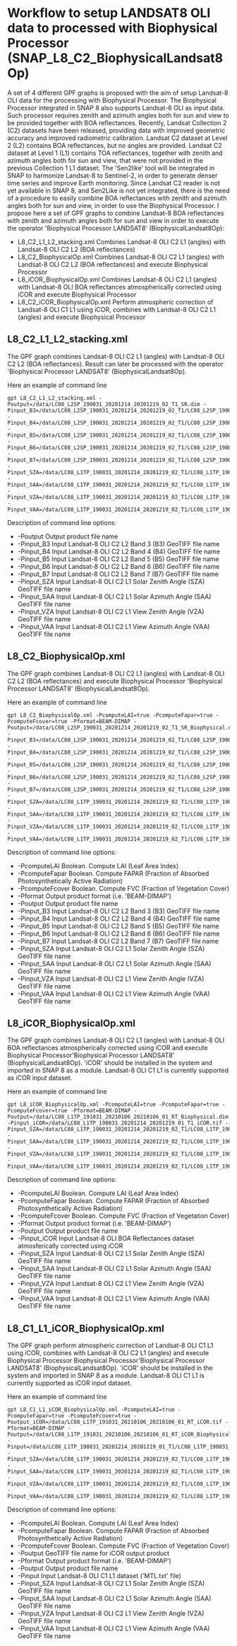 # Workflow to setup LANDSAT8 OLI data to processed with Biophysical Processor (SNAP_L8_C2_BiophysicalLandsat8Op)

A set of 4 different GPF graphs is proposed with the aim of setup Landsat-8 OLI data for the processing with Biophysical Processor.
The Biophysical Processor integrated in SNAP 8 also supports Landsat-8 OLI as input data. Such processor requires zenith and azimuth angles both for sun and view to be provided together with BOA reflectances. Recently, Landsat Collection 2 (C2) datasets have been released, providing data with improved geometric accuracy and improved radiometric calibration. Landsat C2 dataset at Level 2 (L2) contains BOA reflectances, but no angles are provided. Landsat C2 dataset at Level 1 (L1) contains TOA reflectances, together with zenith and azimuth angles both for sun and view, that were not provided in the previous Collection 1 L1 dataset.
The 'Sen2like' tool will be integrated in SNAP to harmonize Landsat-8 to Sentinel-2, in order to generate denser time series and improve Earth monitoring. Since Landsat C2 reader is not yet available in SNAP 8, and Sen2Like is not yet integrated, there is the need of a procedure to easily combine BOA reflectances with zenith and azimuth angles both for sun and view, in order to use the Biophysical Processor.
I propose here a set of GPF graphs to combine Landsat-8 BOA reflectances with zenith and azimuth angles both for sun and view in order to execute the operator 'Biophysical Processor LANDSAT8' (BiophysicalLandsat8Op):

* L8_C2_L1_L2_stacking.xml      Combines Landsat-8 OLI C2 L1 (angles) with Landsat-8 OLI C2 L2 (BOA reflectances)
* L8_C2_BiophysicalOp.xml       Combines Landsat-8 OLI C2 L1 (angles) with Landsat-8 OLI C2 L2 (BOA reflectances) and execute Biophysical Processor
* L8_iCOR_BiophysicalOp.xml     Combines Landsat-8 OLI C2 L1 (angles) with Landsat-8 OLI BOA reflectances atmospherically corrected using iCOR and execute Biophysical Processor
* L8_C2_iCOR_BiophysicalOp.xml  Perform atmospheric correction of Landsat-8 OLI C1 L1 using iCOR, combines with Landsat-8 OLI C2 L1 (angles) and execute Biophysical Processor

## L8_C2_L1_L2_stacking.xml
The GPF graph combines Landsat-8 OLI C2 L1 (angles) with Landsat-8 OLI C2 L2 (BOA reflectances). Result can later be processed with the operator 'Biophysical Processor LANDSAT8' (BiophysicalLandsat8Op).

Here an example of command line

```
gpt L8_C2_L1_L2_stacking.xml -Poutput=/data/LC08_L2SP_190031_20201214_20201219_02_T1_SR.dim -Pinput_B3=/data/LC08_L2SP_190031_20201214_20201219_02_T1/LC08_L2SP_190031_20201214_20201219_02_T1_SR_B3.TIF -Pinput_B4=/data/LC08_L2SP_190031_20201214_20201219_02_T1/LC08_L2SP_190031_20201214_20201219_02_T1_SR_B4.TIF -Pinput_B5=/data/LC08_L2SP_190031_20201214_20201219_02_T1/LC08_L2SP_190031_20201214_20201219_02_T1_SR_B5.TIF -Pinput_B6=/data/LC08_L2SP_190031_20201214_20201219_02_T1/LC08_L2SP_190031_20201214_20201219_02_T1_SR_B6.TIF -Pinput_B7=/data/LC08_L2SP_190031_20201214_20201219_02_T1/LC08_L2SP_190031_20201214_20201219_02_T1_SR_B7.TIF -Pinput_SZA=/data/LC08_L1TP_190031_20201214_20201219_02_T1/LC08_L1TP_190031_20201214_20201219_02_T1_SZA.TIF -Pinput_SAA=/data/LC08_L1TP_190031_20201214_20201219_02_T1/LC08_L1TP_190031_20201214_20201219_02_T1_SAA.TIF -Pinput_VZA=/data/LC08_L1TP_190031_20201214_20201219_02_T1/LC08_L1TP_190031_20201214_20201219_02_T1_VZA.TIF -Pinput_VAA=/data/LC08_L1TP_190031_20201214_20201219_02_T1/LC08_L1TP_190031_20201214_20201219_02_T1_VAA.TIF
```

Description of command line options:

* -Poutput Output product file name
* -Pinput_B3 Input Landsat-8 OLI C2 L2 Band 3 (B3) GeoTIFF file name
* -Pinput_B4 Input Landsat-8 OLI C2 L2 Band 4 (B4) GeoTIFF file name
* -Pinput_B5 Input Landsat-8 OLI C2 L2 Band 5 (B5) GeoTIFF file name
* -Pinput_B6 Input Landsat-8 OLI C2 L2 Band 6 (B6) GeoTIFF file name
* -Pinput_B7 Input Landsat-8 OLI C2 L2 Band 7 (B7) GeoTIFF file name
* -Pinput_SZA Input Landsat-8 OLI C2 L1 Solar Zenith Angle (SZA) GeoTIFF file name
* -Pinput_SAA Input Landsat-8 OLI C2 L1 Solar Azimuth Angle (SAA) GeoTIFF file name
* -Pinput_VZA Input Landsat-8 OLI C2 L1 View Zenith Angle (VZA) GeoTIFF file name
* -Pinput_VAA Input Landsat-8 OLI C2 L1 View Azimuth Angle (VAA) GeoTIFF file name

## L8_C2_BiophysicalOp.xml
The GPF graph combines Landsat-8 OLI C2 L1 (angles) with Landsat-8 OLI C2 L2 (BOA reflectances) and execute Biophysical Processor 'Biophysical Processor LANDSAT8' (BiophysicalLandsat8Op).

Here an example of command line

```
gpt L8_C2_BiophysicalOp.xml -PcomputeLAI=true -PcomputeFapar=true -PcomputeFcover=true -Pformat=BEAM-DIMAP -Poutput=/data/LC08_L2SP_190031_20201214_20201219_02_T1_SR_Biophysical.dim -Pinput_B3=/data/LC08_L2SP_190031_20201214_20201219_02_T1/LC08_L2SP_190031_20201214_20201219_02_T1_SR_B3.TIF -Pinput_B4=/data/LC08_L2SP_190031_20201214_20201219_02_T1/LC08_L2SP_190031_20201214_20201219_02_T1_SR_B4.TIF -Pinput_B5=/data/LC08_L2SP_190031_20201214_20201219_02_T1/LC08_L2SP_190031_20201214_20201219_02_T1_SR_B5.TIF -Pinput_B6=/data/LC08_L2SP_190031_20201214_20201219_02_T1/LC08_L2SP_190031_20201214_20201219_02_T1_SR_B6.TIF -Pinput_B7=/data/LC08_L2SP_190031_20201214_20201219_02_T1/LC08_L2SP_190031_20201214_20201219_02_T1_SR_B7.TIF -Pinput_SZA=/data/LC08_L1TP_190031_20201214_20201219_02_T1/LC08_L1TP_190031_20201214_20201219_02_T1_SZA.TIF -Pinput_SAA=/data/LC08_L1TP_190031_20201214_20201219_02_T1/LC08_L1TP_190031_20201214_20201219_02_T1_SAA.TIF -Pinput_VZA=/data/LC08_L1TP_190031_20201214_20201219_02_T1/LC08_L1TP_190031_20201214_20201219_02_T1_VZA.TIF -Pinput_VAA=/data/LC08_L1TP_190031_20201214_20201219_02_T1/LC08_L1TP_190031_20201214_20201219_02_T1_VAA.TIF
```

Description of command line options:

* -PcomputeLAI Boolean. Compute LAI (Leaf Area Index)
* -PcomputeFapar Boolean. Compute FAPAR (Fraction of Absorbed Photosynthetically Active Radiation)
* -PcomputeFcover Boolean. Compute FVC (Fraction of Vegetation Cover)
* -Pformat Output product format (i.e. 'BEAM-DIMAP')
* -Poutput Output product file name
* -Pinput_B3 Input Landsat-8 OLI C2 L2 Band 3 (B3) GeoTIFF file name
* -Pinput_B4 Input Landsat-8 OLI C2 L2 Band 4 (B4) GeoTIFF file name
* -Pinput_B5 Input Landsat-8 OLI C2 L2 Band 5 (B5) GeoTIFF file name
* -Pinput_B6 Input Landsat-8 OLI C2 L2 Band 6 (B6) GeoTIFF file name
* -Pinput_B7 Input Landsat-8 OLI C2 L2 Band 7 (B7) GeoTIFF file name
* -Pinput_SZA Input Landsat-8 OLI C2 L1 Solar Zenith Angle (SZA) GeoTIFF file name
* -Pinput_SAA Input Landsat-8 OLI C2 L1 Solar Azimuth Angle (SAA) GeoTIFF file name
* -Pinput_VZA Input Landsat-8 OLI C2 L1 View Zenith Angle (VZA) GeoTIFF file name
* -Pinput_VAA Input Landsat-8 OLI C2 L1 View Azimuth Angle (VAA) GeoTIFF file name

## L8_iCOR_BiophysicalOp.xml
The GPF graph combines Landsat-8 OLI C2 L1 (angles) with Landsat-8 OLI BOA reflectances atmospherically corrected using iCOR and execute Biophysical Processor'Biophysical Processor LANDSAT8' (BiophysicalLandsat8Op).
'iCOR' should be installed in the system and imported in SNAP 8 as a module. Landsat-8 OLI C1 L1 is currently supported as iCOR input dataset.

Here an example of command line

```
gpt L8_iCOR_BiophysicalOp.xml -PcomputeLAI=true -PcomputeFapar=true -PcomputeFcover=true -Pformat=BEAM-DIMAP -Poutput=/data/LC08_L1TP_191031_20210106_20210106_01_RT_Biophysical.dim -Pinput_iCOR=/data/LC08_L1TP_190031_20201214_20201219_01_T1_iCOR.tif -Pinput_SZA=/data/LC08_L1TP_190031_20201214_20201219_02_T1/LC08_L1TP_190031_20201214_20201219_02_T1_SZA.TIF -Pinput_SAA=/data/LC08_L1TP_190031_20201214_20201219_02_T1/LC08_L1TP_190031_20201214_20201219_02_T1_SAA.TIF -Pinput_VZA=/data/LC08_L1TP_190031_20201214_20201219_02_T1/LC08_L1TP_190031_20201214_20201219_02_T1_VZA.TIF -Pinput_VAA=/data/LC08_L1TP_190031_20201214_20201219_02_T1/LC08_L1TP_190031_20201214_20201219_02_T1_VAA.TIF
```

Description of command line options:

* -PcomputeLAI Boolean. Compute LAI (Leaf Area Index)
* -PcomputeFapar Boolean. Compute FAPAR (Fraction of Absorbed Photosynthetically Active Radiation)
* -PcomputeFcover Boolean. Compute FVC (Fraction of Vegetation Cover)
* -Pformat Output product format (i.e. 'BEAM-DIMAP')
* -Poutput Output product file name
* -Pinput_iCOR Input Landsat-8 OLI BOA Reflectances dataset atmosferically corrected using iCOR
* -Pinput_SZA Input Landsat-8 OLI C2 L1 Solar Zenith Angle (SZA) GeoTIFF file name
* -Pinput_SAA Input Landsat-8 OLI C2 L1 Solar Azimuth Angle (SAA) GeoTIFF file name
* -Pinput_VZA Input Landsat-8 OLI C2 L1 View Zenith Angle (VZA) GeoTIFF file name
* -Pinput_VAA Input Landsat-8 OLI C2 L1 View Azimuth Angle (VAA) GeoTIFF file name

## L8_C1_L1_iCOR_BiophysicalOp.xml
The GPF graph perform atmospheric correction of Landsat-8 OLI C1 L1 using iCOR, combines with Landsat-8 OLI C2 L1 (angles) and execute Biophysical Processor Biophysical Processor'Biophysical Processor LANDSAT8' (BiophysicalLandsat8Op).
'iCOR' should be installed in the system and imported in SNAP 8 as a module. Landsat-8 OLI C1 L1 is currently supported as iCOR input dataset.

Here an example of command line

```
gpt L8_C1_L1_iCOR_BiophysicalOp.xml -PcomputeLAI=true -PcomputeFapar=true -PcomputeFcover=true -Poutput_iCOR=/data/LC08_L1TP_191031_20210106_20210106_01_RT_iCOR.tif -Pformat=BEAM-DIMAP -Poutput=/data/LC08_L1TP_191031_20210106_20210106_01_RT_iCOR_Biophysical.dim -Pinput=/data/LC08_L1TP_190031_20201214_20201219_01_T1/LC08_L1TP_190031_20201214_20201219_01_T1_MTL.txt -Pinput_SZA=/data/LC08_L1TP_190031_20201214_20201219_02_T1/LC08_L1TP_190031_20201214_20201219_02_T1_SZA.TIF -Pinput_SAA=/data/LC08_L1TP_190031_20201214_20201219_02_T1/LC08_L1TP_190031_20201214_20201219_02_T1_SAA.TIF -Pinput_VZA=/data/LC08_L1TP_190031_20201214_20201219_02_T1/LC08_L1TP_190031_20201214_20201219_02_T1_VZA.TIF -Pinput_VAA=/data/LC08_L1TP_190031_20201214_20201219_02_T1/LC08_L1TP_190031_20201214_20201219_02_T1_VAA.TIF
```

Description of command line options:

* -PcomputeLAI Boolean. Compute LAI (Leaf Area Index)
* -PcomputeFapar Boolean. Compute FAPAR (Fraction of Absorbed Photosynthetically Active Radiation)
* -PcomputeFcover Boolean. Compute FVC (Fraction of Vegetation Cover)
* -Poutput GeoTIFF file name for iCOR output product
* -Pformat Output product format (i.e. 'BEAM-DIMAP')
* -Poutput Output product file name
* -Pinput Input Landsat-8 OLI C1 L1 dataset ('MTL.txt' file)
* -Pinput_SZA Input Landsat-8 OLI C2 L1 Solar Zenith Angle (SZA) GeoTIFF file name
* -Pinput_SAA Input Landsat-8 OLI C2 L1 Solar Azimuth Angle (SAA) GeoTIFF file name
* -Pinput_VZA Input Landsat-8 OLI C2 L1 View Zenith Angle (VZA) GeoTIFF file name
* -Pinput_VAA Input Landsat-8 OLI C2 L1 View Azimuth Angle (VAA) GeoTIFF file name
